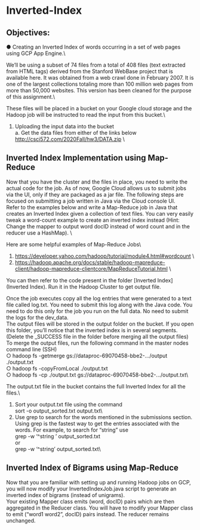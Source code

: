 # Inverted-Index

## Objectives:
● Creating an Inverted Index of words occurring in a set of web pages using GCP App Engine.\

We’ll be using a subset of 74 files from a total of 408 files (text extracted from HTML tags) derived from the
Stanford WebBase project that is available here. It was obtained from a web crawl done in February 2007. It
is one of the largest collections totaling more than 100 million web pages from more than 50,000 websites.
This version has been cleaned for the purpose of this assignment.\

These files will be placed in a bucket on your Google cloud storage and the Hadoop job will be instructed to
read the input from this bucket.\
1. Uploading the input data into the bucket\
a. Get the data files from either of the links below\
http://csci572.com/2020Fall/hw3/DATA.zip \

## Inverted Index Implementation using Map-Reduce
Now that you have the cluster and the files in place, you need to write the actual code for the job. As of
now, Google Cloud allows us to submit jobs via the UI, only if they are packaged as a jar file. The following steps
are focused on submitting a job written in Java via the Cloud console UI.\
Refer to the examples below and write a Map-Reduce job in Java that creates an Inverted Index given a
collection of text files. You can very easily tweak a word-count example to create an inverted index instead
(Hint: Change the mapper to output word docID instead of word count and in the reducer use a HashMap). \

Here are some helpful examples of Map-Reduce Jobs\
1. https://developer.yahoo.com/hadoop/tutorial/module4.html#wordcount \
2. https://hadoop.apache.org/docs/stable/hadoop-mapreduce-client/hadoop-mapreduce-clientcore/MapReduceTutorial.html \

You can then refer to the code present in the folder [Inverted Index](Inverted Index). Run it in the Hadoop Cluster to get output file.

Once the job executes copy all the log entries that were generated to a text file called log.txt. You
need to submit this log along with the Java code. You need to do this only for the job you run on the
full data. No need to submit the logs for the dev_data.\
The output files will be stored in the output folder on the bucket. If you open this folder, you’ll notice
that the inverted index is in several segments. (Delete the _SUCCESS file in the folder before merging
all the output files)\
To merge the output files, run the following command in the master nodes command line (SSH)\
○ hadoop fs -getmerge gs://dataproc-69070458-bbe2-.../output
./output.txt\
○ hadoop fs -copyFromLocal ./output.txt\
○ hadoop fs -cp ./output.txt gs://dataproc-69070458-bbe2-.../output.txt\

The output.txt file in the bucket contains the full Inverted Index for all the files.\
1. Sort your output.txt file using the command\
sort -o output_sorted.txt output.txt\
2. Use grep to search for the words mentioned in the submissions section. Using grep is the
fastest way to get the entries associated with the words. For example, to search for “string” use\
grep -w ‘^string ’ output_sorted.txt\
or\
grep -w ‘^string’ output_sorted.txt\

## Inverted Index of Bigrams using Map-Reduce
Now that you are familiar with setting up and running Hadoop jobs on GCP, you will now modify your
InvertedIndexJob.java script to generate an inverted index of bigrams (instead of unigrams).\
Your existing Mapper class emits (word, docID) pairs which are then aggregated in the Reducer class. You
will have to modify your Mapper class to emit (“word1 word2”, docID) pairs instead. The reducer remains
unchanged. 
